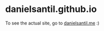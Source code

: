 # danielsantil.github.io

To see the actual site, go to [danielsantil.me](https://danielsantil.me) :)
